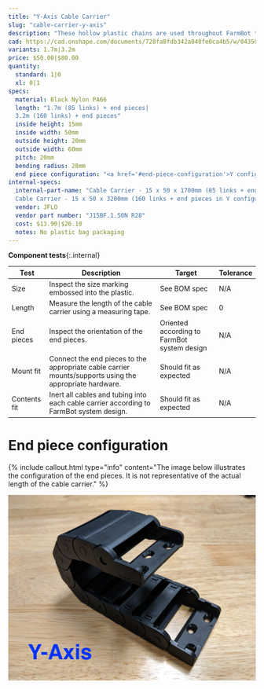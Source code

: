 ```yaml
---
title: "Y-Axis Cable Carrier"
slug: "cable-carrier-y-axis"
description: "These hollow plastic chains are used throughout FarmBot to manage cables and tubing along each of the three axes."
cad: https://cad.onshape.com/documents/728fa8fdb342a040fe0ca4b5/w/0435033a7c78b02e71d0f721/e/ff3f4743e9a7eddf0a3cd0cd?configuration=End_1_Links%3D2.0%3BEnd_2_Links%3D2.0%3BList_6q8lVAiG6IIFc6%3D_15_x_50__internal_&renderMode=0&uiState=6255d36246b4a5023f0aabaf
variants: 1.7m|3.2m
price: $50.00|$80.00
quantity:
  standard: 1|0
  xl: 0|1
specs:
  material: Black Nylon PA66
  length: "1.7m (85 links) + end pieces|
  3.2m (160 links) + end pieces"
  inside height: 15mm
  inside width: 50mm
  outside height: 20mm
  outside width: 60mm
  pitch: 20mm
  bending radius: 28mm
  end piece configuration: "<a href='#end-piece-configuration'>Y configuration</a>"
internal-specs:
  internal-part-name: "Cable Carrier - 15 x 50 x 1700mm (85 links + end pieces in Y configuration)|
  Cable Carrier - 15 x 50 x 3200mm (160 links + end pieces in Y configuration)"
  vendor: JFLO
  vendor part number: "J15BF.1.50N R28"
  cost: $13.90|$26.10
  notes: No plastic bag packaging
---
```


**Component tests**{:.internal}

|Test         |Description  |Target       |Tolerance    |
|-------------|-------------|-------------|-------------|
|Size         |Inspect the size marking embossed into the plastic.|See BOM spec|N/A
|Length       |Measure the length of the cable carrier using a measuring tape.|See BOM spec|0
|End pieces   |Inspect the orientation of the end pieces.|Oriented according to FarmBot system design|N/A
|Mount fit    |Connect the end pieces to the appropriate cable carrier mounts/supports using the appropriate hardware.|Should fit as expected|N/A
|Contents fit |Inert all cables and tubing into each cable carrier according to FarmBot system design.|Should fit as expected|N/A

# End piece configuration

{%
include callout.html
type="info"
content="The image below illustrates the configuration of the end pieces. It is not representative of the actual length of the cable carrier."
%}

![End pieces configuration - Y](_images/cable_carrier_end_piece_configuration_y.jpg)
